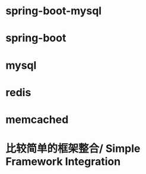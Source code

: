 # spring-boot-mysql
# spring-boot
# mysql
# redis
# memcached
# 比较简单的框架整合/ Simple Framework Integration
